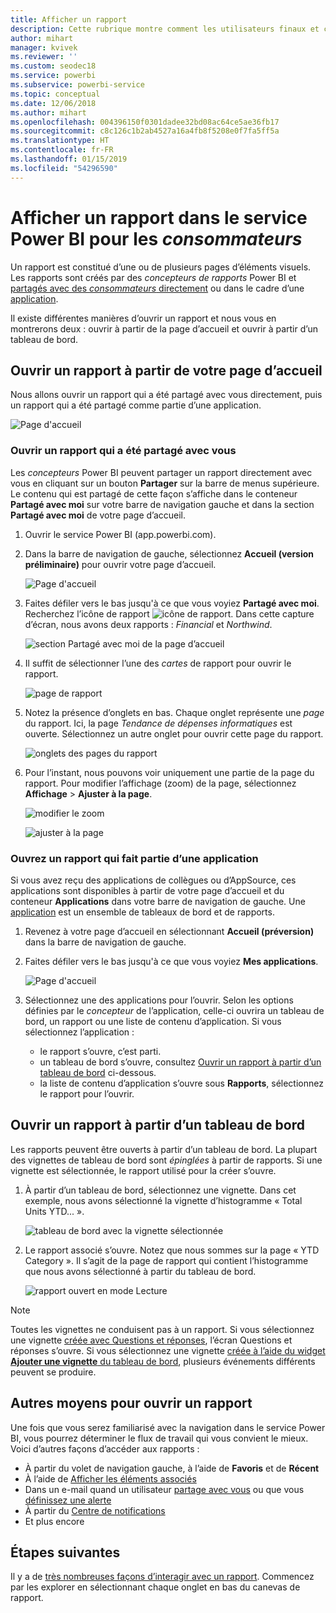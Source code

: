 ```yaml
---
title: Afficher un rapport
description: Cette rubrique montre comment les utilisateurs finaux et consommateurs de Power BI peuvent ouvrir et afficher un rapport Power BI.
author: mihart
manager: kvivek
ms.reviewer: ''
ms.custom: seodec18
ms.service: powerbi
ms.subservice: powerbi-service
ms.topic: conceptual
ms.date: 12/06/2018
ms.author: mihart
ms.openlocfilehash: 004396150f0301dadee32bd08ac64ce5ae36fb17
ms.sourcegitcommit: c8c126c1b2ab4527a16a4fb8f5208e0f7fa5ff5a
ms.translationtype: HT
ms.contentlocale: fr-FR
ms.lasthandoff: 01/15/2019
ms.locfileid: "54296590"
---
```

# <a name="view-a-report-in-power-bi-service-for-consumers"></a>Afficher un rapport dans le service Power BI pour les *consommateurs*
Un rapport est constitué d’une ou de plusieurs pages d’éléments visuels. Les rapports sont créés par des *concepteurs de rapports* Power BI et [partagés avec des *consommateurs* directement](end-user-shared-with-me.md) ou dans le cadre d’une [application](end-user-apps.md). 

Il existe différentes manières d’ouvrir un rapport et nous vous en montrerons deux : ouvrir à partir de la page d’accueil et ouvrir à partir d’un tableau de bord. 

<!-- add art-->


## <a name="open-a-report-from-your-home-page"></a>Ouvrir un rapport à partir de votre page d’accueil
Nous allons ouvrir un rapport qui a été partagé avec vous directement, puis un rapport qui a été partagé comme partie d’une application.

   ![Page d'accueil](./media/end-user-report-open/power-bi-home.png)

### <a name="open-a-report-that-has-been-shared-with-you"></a>Ouvrir un rapport qui a été partagé avec vous
Les *concepteurs* Power BI peuvent partager un rapport directement avec vous en cliquant sur un bouton **Partager** sur la barre de menus supérieure. Le contenu qui est partagé de cette façon s’affiche dans le conteneur **Partagé avec moi** sur votre barre de navigation gauche et dans la section **Partagé avec moi** de votre page d’accueil.

1. Ouvrir le service Power BI (app.powerbi.com).

2. Dans la barre de navigation de gauche, sélectionnez **Accueil (version préliminaire)** pour ouvrir votre page d’accueil.  

   ![Page d'accueil](./media/end-user-report-open/power-bi-select-home.png)
   
3. Faites défiler vers le bas jusqu'à ce que vous voyiez **Partagé avec moi**. Recherchez l’icône de rapport ![icône de rapport](./media/end-user-report-open/power-bi-report-icon.png). Dans cette capture d’écran, nous avons deux rapports : *Financial* et *Northwind*. 
   
   ![section Partagé avec moi de la page d’accueil](./media/end-user-report-open/power-bi-shared.png)

4. Il suffit de sélectionner l’une des *cartes* de rapport pour ouvrir le rapport.

   ![page de rapport](./media/end-user-report-open/power-bi-report1.png)

5. Notez la présence d’onglets en bas. Chaque onglet représente une *page* du rapport. Ici, la page *Tendance de dépenses informatiques* est ouverte. Sélectionnez un autre onglet pour ouvrir cette page du rapport. 

   ![onglets des pages du rapport](./media/end-user-report-open/power-bi-tabs.png)

6. Pour l’instant, nous pouvons voir uniquement une partie de la page du rapport. Pour modifier l’affichage (zoom) de la page, sélectionnez **Affichage** > **Ajuster à la page**.

   ![modifier le zoom](./media/end-user-report-open/power-bi-fit.png)

   ![ajuster à la page](./media/end-user-report-open/power-bi-report2.png)

### <a name="open-a-report-that-is-part-of-an-app"></a>Ouvrez un rapport qui fait partie d’une application
Si vous avez reçu des applications de collègues ou d’AppSource, ces applications sont disponibles à partir de votre page d’accueil et du conteneur **Applications** dans votre barre de navigation de gauche. Une [application](end-user-apps.md) est un ensemble de tableaux de bord et de rapports.

1. Revenez à votre page d’accueil en sélectionnant **Accueil (préversion)** dans la barre de navigation de gauche.

7. Faites défiler vers le bas jusqu'à ce que vous voyiez **Mes applications**.

   ![Page d'accueil](./media/end-user-report-open/power-bi-my-apps.png)

8. Sélectionnez une des applications pour l’ouvrir. Selon les options définies par le *concepteur* de l’application, celle-ci ouvrira un tableau de bord, un rapport ou une liste de contenu d’application. Si vous sélectionnez l’application :
    - le rapport s’ouvre, c’est parti.
    - un tableau de bord s’ouvre, consultez [Ouvrir un rapport à partir d’un tableau de bord](#Open-a-report-from-a-dashboard) ci-dessous.
    - la liste de contenu d’application s’ouvre sous **Rapports**, sélectionnez le rapport pour l’ouvrir.


## <a name="open-a-report-from-a-dashboard"></a>Ouvrir un rapport à partir d’un tableau de bord
Les rapports peuvent être ouverts à partir d’un tableau de bord. La plupart des vignettes de tableau de bord sont *épinglées* à partir de rapports. Si une vignette est sélectionnée, le rapport utilisé pour la créer s’ouvre. 

1. À partir d’un tableau de bord, sélectionnez une vignette. Dans cet exemple, nous avons sélectionné la vignette d’histogramme « Total Units YTD... ».

    ![tableau de bord avec la vignette sélectionnée](./media/end-user-report-open/power-bi-dashboard.png)

2.  Le rapport associé s’ouvre. Notez que nous sommes sur la page « YTD Category ». Il s’agit de la page de rapport qui contient l’histogramme que nous avons sélectionné à partir du tableau de bord.

    ![rapport ouvert en mode Lecture](./media/end-user-report-open/power-bi-report-new.png)

> [!NOTE]
> Toutes les vignettes ne conduisent pas à un rapport. Si vous sélectionnez une vignette [créée avec Questions et réponses](end-user-q-and-a.md), l’écran Questions et réponses s’ouvre. Si vous sélectionnez une vignette [créée à l’aide du widget **Ajouter une vignette** du tableau de bord](../service-dashboard-add-widget.md), plusieurs événements différents peuvent se produire.  


##  <a name="still-more-ways-to-open-a-report"></a>Autres moyens pour ouvrir un rapport
Une fois que vous serez familiarisé avec la navigation dans le service Power BI, vous pourrez déterminer le flux de travail qui vous convient le mieux. Voici d’autres façons d’accéder aux rapports :
- À partir du volet de navigation gauche, à l’aide de **Favoris** et de **Récent**    
- À l’aide de [Afficher les éléments associés](end-user-related.md)    
- Dans un e-mail quand un utilisateur [partage avec vous](../service-share-reports.md) ou que vous [définissez une alerte](end-user-alerts.md)    
- À partir du [Centre de notifications](end-user-notification-center.md)    
- Et plus encore

## <a name="next-steps"></a>Étapes suivantes
Il y a de [très nombreuses façons d’interagir avec un rapport](end-user-reading-view.md).  Commencez par les explorer en sélectionnant chaque onglet en bas du canevas de rapport.

